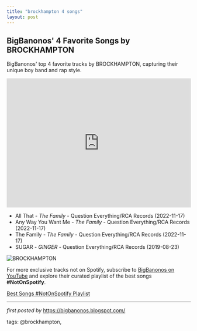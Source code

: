 ```yaml
---
title: "brockhampton 4 songs"
layout: post
---
```

<h2>BigBanonos' 4 Favorite Songs by BROCKHAMPTON</h2> <!--Search Description-->
<p>BigBanonos' top 4 favorite tracks by BROCKHAMPTON, capturing their unique boy band and rap style.</p> <!--Spotify Playlist Embed-->
<iframe allow="autoplay; clipboard-write; encrypted-media; fullscreen; picture-in-picture" allowfullscreen="" frameborder="0" height="352" loading="lazy" src="https://open.spotify.com/embed/playlist/59EIVS0lCG10QAL8AyMO5X?utm_source=generator" width="100%"></iframe> <!--Song Listings-->
<ul> <li>All That - <em>The Family</em> - Question Everything/RCA Records (2022-11-17)</li> <li>Any Way You Want Me - <em>The Family</em> - Question Everything/RCA Records (2022-11-17)</li> <li>The Family - <em>The Family</em> - Question Everything/RCA Records (2022-11-17)</li> <li>SUGAR - <em>GINGER</em> - Question Everything/RCA Records (2019-08-23)</li>
</ul> <!--Image-->
<img alt="BROCKHAMPTON" src="https://thefader-res.cloudinary.com/private_images/w_750,c_limit,f_auto,q_auto:eco/brockhampton_empire_zyf9uk/brockhampton_empire_zyf9uk.jpg" />


<!--Subscribe and Playlist Links-->
<div>
    <p>For more exclusive tracks not on Spotify, subscribe to <a href="https://www.youtube.com/@BigBanonos" target="_blank">BigBanonos on YouTube</a> and explore their curated playlist of the best songs <strong>#NotOnSpotify</strong>.</p>
    <p><a href="https://www.youtube.com/playlist?list=PLtuNtuTatqI0kFahUCbtbfenC_ET5O_tr" target="_blank">Best Songs #NotOnSpotify Playlist<br /></a></p></div>

<hr />

<p><em>first posted by</em> <a href="https://bigbanonos.blogspot.com/" rel="noopener" target="_new">https://bigbanonos.blogspot.com/</a></p>

<p>tags: @brockhampton,</p>
